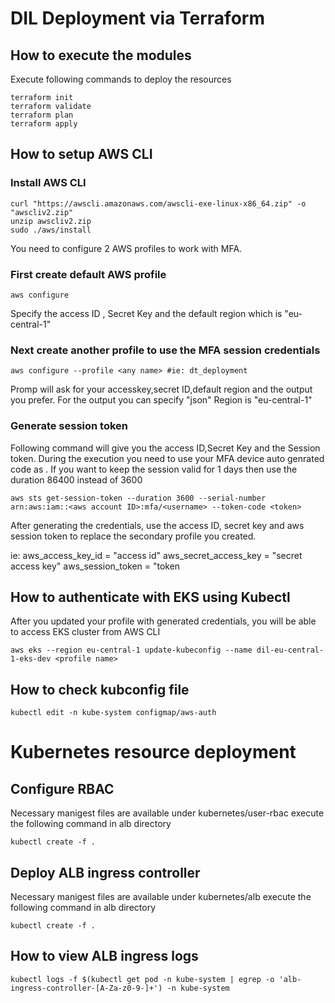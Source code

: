 # DIL Deployment via Terraform

## How to execute the modules

Execute following commands to deploy the resources

```
terraform init
terraform validate
terraform plan
terraform apply
```

## How to setup AWS CLI

### Install AWS CLI
```
curl "https://awscli.amazonaws.com/awscli-exe-linux-x86_64.zip" -o "awscliv2.zip"
unzip awscliv2.zip
sudo ./aws/install
```

You need to configure 2 AWS profiles to work with MFA.

### First create  default AWS profile
```
aws configure
```
Specify the access ID , Secret Key and the default region which is "eu-central-1"

### Next create another profile to use the MFA session credentials

```
aws configure --profile <any name> #ie: dt_deployment
```
Promp will ask for your accesskey,secret ID,default region and the output you prefer. For the output you can specify "json"
Region is "eu-central-1"


### Generate session token

Following command will give you the access ID,Secret Key and the Session token. During the execution you need to use your MFA device auto genrated code as <token>. If you want to keep the session valid for 1 days then use the duration 86400 instead of
3600

```
aws sts get-session-token --duration 3600 --serial-number arn:aws:iam::<aws account ID>:mfa/<username> --token-code <token>
```

After generating the credentials, use the access ID, secret key and aws session token to replace the secondary profile you
created.

ie:
aws_access_key_id = "access id"
aws_secret_access_key = "secret access key"
aws_session_token = "token


## How to authenticate with EKS using Kubectl

After you updated your profile with generated credentials, you will be able to access EKS cluster from AWS CLI
```
aws eks --region eu-central-1 update-kubeconfig --name dil-eu-central-1-eks-dev <profile name>
```

## How to check kubconfig file

```
kubectl edit -n kube-system configmap/aws-auth
```

# Kubernetes resource deployment
## Configure RBAC
Necessary manigest files are available under kubernetes/user-rbac
execute the following command in alb directory
```
kubectl create -f .
```

## Deploy ALB ingress controller
Necessary manigest files are available under kubernetes/alb
execute the following command in alb directory
```
kubectl create -f .
```

## How to view ALB ingress logs
```
kubectl logs -f $(kubectl get pod -n kube-system | egrep -o 'alb-ingress-controller-[A-Za-z0-9-]+') -n kube-system
```
